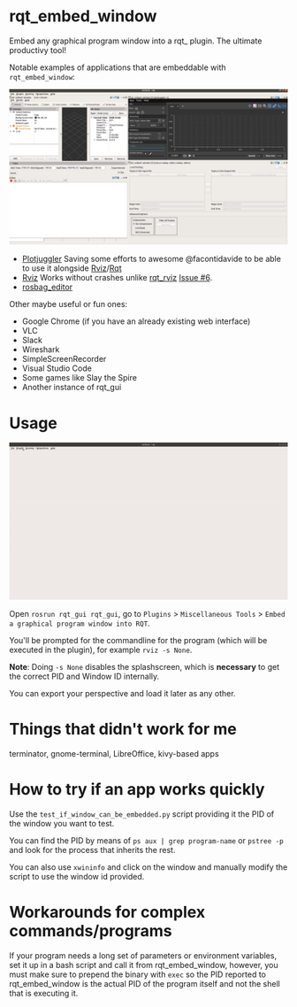 # rqt_embed_window

Embed any graphical program window into a rqt_ plugin. The ultimate productivy tool!

Notable examples of applications that are embeddable with `rqt_embed_window`:

![Screenshot of SimpleScreenRecorder, Rviz, Plotjuggler, rosbag_editor and a normal rqt_console](screenshot1.png)

* [Plotjuggler](https://www.plotjuggler.io) Saving some efforts to awesome @facontidavide to be able to use it alongside [Rviz](https://github.com/facontidavide/PlotJuggler/issues/87)/[Rqt](https://github.com/facontidavide/PlotJuggler/issues/5)
* [Rviz](http://wiki.ros.org/rviz) Works without crashes unlike [rqt_rviz](http://wiki.ros.org/rqt_rviz) [Issue #6](https://github.com/ros-visualization/rqt_rviz/issues/6).
* [rosbag_editor](https://github.com/facontidavide/rosbag_editor)

Other maybe useful or fun ones:
* Google Chrome (if you have an already existing web interface)
* VLC
* Slack
* Wireshark
* SimpleScreenRecorder
* Visual Studio Code
* Some games like Slay the Spire
* Another instance of rqt_gui


# Usage

![Example usage in rqt_gui](usage.gif)

Open `rosrun rqt_gui rqt_gui`, go to `Plugins` > `Miscellaneous Tools` > `Embed a graphical program window into RQT`.

You'll be prompted for the commandline for the program (which will be executed in the plugin), for example `rviz -s None`.

**Note**: Doing `-s None` disables the splashscreen, which is **necessary** to get the correct PID and Window ID internally.

You can export your perspective and load it later as any other.

# Things that didn't work for me
terminator, gnome-terminal, LibreOffice, kivy-based apps


# How to try if an app works quickly
Use the `test_if_window_can_be_embedded.py` script providing it the PID of the window you want to test.

You can find the PID by means of `ps aux | grep program-name` or `pstree -p` and look for the process that inherits the rest.

You can also use `xwininfo` and click on the window and manually modify the script to use the window id provided.

# Workarounds for complex commands/programs
If your program needs a long set of parameters or environment variables, set it up in a bash
script and call it from rqt_embed_window, however, you must make sure to prepend the binary with `exec` so the PID reported to rqt_embed_window is the actual PID of the program itself and not the
shell that is executing it.